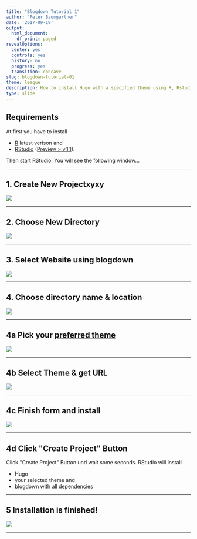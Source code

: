 ```yaml
---
title: "Blogdown Tutorial 1"
author: "Peter Baumgartner"
date: '2017-09-19'
output:
  html_document:
    df_print: paged
revealOptions:
  center: yes
  controls: yes
  history: no
  progress: yes
  transition: concave
slug: blogdown-tutorial-01
theme: league
description: How to install Hugo with a specified theme using R, Rstudio and blogdown
type: slide
---
```





## Requirements

At first you have to install 

- [R](https://cran.r-project.org/) latest verison and 
- [RStudio](https://www.rstudio.com/products/RStudio/) ([Preview > v.1.1](https://www.rstudio.com/products/rstudio/download/preview/)). 

Then start RStudio: You will see the following window...

---

## 1. Create New Projectxyxy

<img src="../../static/img/blogdown-tutorial/create-new-project.png">
<!-- .element height="70%" width="70%" -->


---

## 2. Choose New Directory

<img src="../../static/img/blogdown-tutorial/create-new-directory.png">
<!-- .element height="70%" width="70%" -->

---

## 3. Select Website using blogdown

<img src="../../static/img/blogdown-tutorial/create-website-using-blogdown.png">
<!-- .element height="70%" width="70%" -->

---

## 4. Choose directory name & location

<img src="../../static/img/blogdown-tutorial/create-website-using-hugo-and-blogdown.png">
<!-- .element height="70%" width="70%" -->

___


## 4a Pick your [preferred theme](https://themes.gohugo.io/)

<img src="../../static/img/blogdown-tutorial/hugo-themes.png">
<!-- .element height="70%" width="70%" -->

___

## 4b Select Theme & get URL

<img src="../../static/img/blogdown-tutorial/academic-theme.png">
<!-- .element height="70%" width="70%" -->

___

## 4c Finish form and install

<img src="../../static/img/blogdown-tutorial/create-website-using-hugo-and-blogdown.png">
<!-- .element height="70%" width="70%" -->

___

## 4d Click "Create Project" Button

Click "Create Project" Button und wait some seconds. RStudio will install

- Hugo
- your selected theme and
- blogdown with all dependencies

---

## 5 Installation is finished!

<img src="../../static/img/blogdown-tutorial/four-pane-view-after-installation.png">
<!-- .element height="70%" width="70%" -->

---
